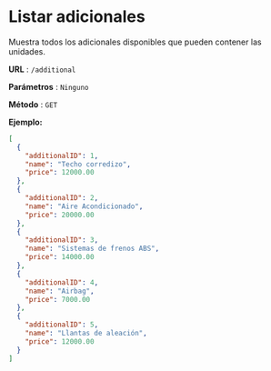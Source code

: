 # Listar adicionales
Muestra todos los adicionales disponibles que pueden contener las unidades.

**URL** : `/additional`

**Parámetros** : `Ninguno`

**Método** : `GET`

**Ejemplo:**
```json
[
  {
    "additionalID": 1,
    "name": "Techo corredizo",
    "price": 12000.00
  },
  {
    "additionalID": 2,
    "name": "Aire Acondicionado",
    "price": 20000.00
  },
  {
    "additionalID": 3,
    "name": "Sistemas de frenos ABS",
    "price": 14000.00
  },
  {
    "additionalID": 4,
    "name": "Airbag",
    "price": 7000.00
  },
  {
    "additionalID": 5,
    "name": "Llantas de aleación",
    "price": 12000.00
  }
]
